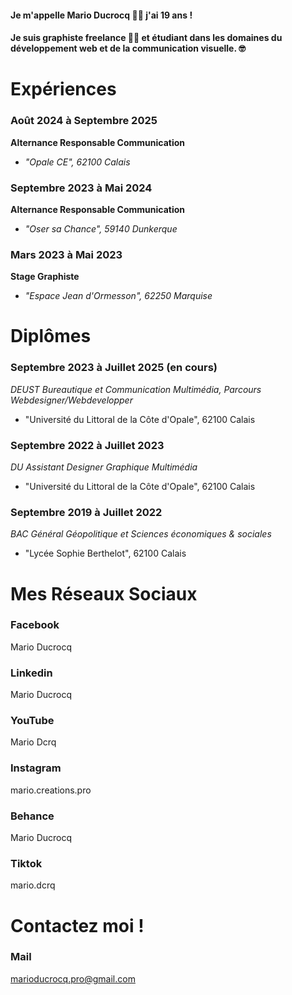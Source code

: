 #### Je m'appelle Mario Ducrocq 🧑‍💻 j'ai **19 ans** !
#### Je suis __graphiste freelance__ 👨‍🎨 et étudiant dans les domaines du **développement web** et de la **communication visuelle**. 🤓

# Expériences
### Août 2024 à Septembre 2025
**Alternance Responsable Communication**
 - *"Opale CE", 62100 Calais*

### Septembre 2023 à Mai 2024
**Alternance Responsable Communication**
 - *"Oser sa Chance", 59140 Dunkerque*

### Mars 2023 à Mai 2023
**Stage Graphiste**
 - *"Espace Jean d'Ormesson", 62250 Marquise*


# Diplômes
### Septembre 2023 à Juillet 2025 (en cours)
*DEUST Bureautique et Communication Multimédia, Parcours Webdesigner/Webdevelopper*
 - "Université du Littoral de la Côte d'Opale", 62100 Calais

### Septembre 2022 à Juillet 2023
*DU Assistant Designer Graphique Multimédia*
 - "Université du Littoral de la Côte d'Opale", 62100 Calais

### Septembre 2019 à Juillet 2022
*BAC Général Géopolitique et Sciences économiques & sociales*
 - "Lycée Sophie Berthelot", 62100 Calais


# Mes Réseaux Sociaux
### Facebook 
Mario Ducrocq
### Linkedin
Mario Ducrocq
### YouTube
Mario Dcrq
### Instagram
mario.creations.pro
### Behance
Mario Ducrocq
### Tiktok
mario.dcrq


# Contactez moi !
### Mail 
marioducrocq.pro@gmail.com
